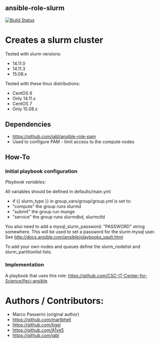 ansible-role-slurm
------------------

[![Build Status](https://travis-ci.org/CSC-IT-Center-for-Science/ansible-role-slurm.svg?branch=master)](https://travis-ci.org/CSC-IT-Center-for-Science/ansible-role-slurm)

# Creates a slurm cluster

Tested with slurm versions:
 - 14.11.0
 - 14.11.3
 - 15.08.x

Tested with these linux distributions:
 - CentOS 6
  - Only 14.11.x
 - CentOS 7
  - Only 15.08.x

## Dependencies

 - https://github.com/jabl/ansible-role-pam
  - Used to configure PAM - limit access to the compute nodes


## How-To

### Initial playbook configuration

*Playbook variables:*

All variables should be defined in defaults/main.yml

 - if {{ slurm_type }} in group_vars/group/group.yml is set to:
  - "compute" the group runs slurmd
  - "submit" the group run munge
  - "service" the group runs slurmdbd, slurmctld

You also need to add a mysql_slurm_password: "PASSWORD" string somewhere. This will be used to set a password for the slurm mysql user. See http://docs.ansible.com/ansible/playbooks_vault.html

To add your own nodes and queues define the slurm_nodelist and slurm_partitionlist lists.

### Implementation

A playbook that uses this role: https://github.com/CSC-IT-Center-for-Science/fgci-ansible

# Authors / Contributors:

 - Marco Passerini (original author)
 - https://github.com/martbhell
 - https://github.com/tiggi
 - https://github.com/A1ve5
 - https://github.com/jabl
